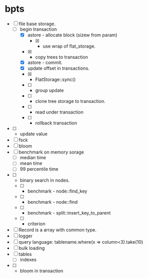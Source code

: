 # bpts

- [ ] file base storage.
  - [ ] begin transaction
    - [x] astore - allocate block (sizew from param)
      - [x] - use wrap of flat_storage.
    - [x] - copy trees to transaction
    - [x] astore - commit.
    - [x] update offset in transactions.
    - [x] - FlatStorage::sync()
    - [ ] - group update
    - [ ] - clone tree storage to transaction.
    - [ ] - read under transaction
    - [ ] - rollback transaction
- [ ] - update value
- [ ] fsck
- [ ] bloom
- [ ] benchmark on memory sorage
  - [ ] median time
  - [ ] mean time
  - [ ] 99 percentile time
- [ ] - binary search in nodes.
  - [ ] - benchmark - node::find_key
  - [ ] - benchmark - node::find
  - [ ] - benchmark - split::insert_key_to_parent
  - [ ] - criterion
- [ ] Record is a array with common type.
- [ ] logger
- [ ] query language: tablename.where(x => column<3).take(10)
- [ ] bulk loading
- [ ] tables
   - [ ] indexes
- [ ] - bloom in transaction
